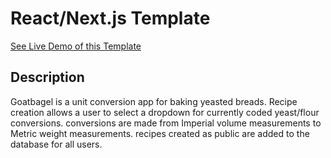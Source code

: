 # React/Next.js Template

[See Live Demo of this Template](https://drt-next-js-template.netlify.app/)

## Description
  Goatbagel is a unit conversion app for baking yeasted breads.
  Recipe creation allows a user to select a dropdown for currently coded yeast/flour conversions. conversions are made from Imperial volume measurements to Metric weight measurements.
  recipes created as public are added to the database for all users.

  ##
